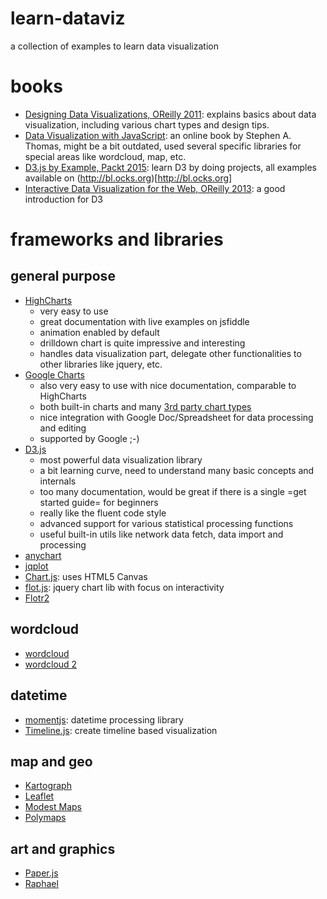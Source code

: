 # learn-dataviz
a collection of examples to learn data visualization

# books
   * [Designing Data Visualizations, OReilly 2011](http://www.amazon.com/Designing-Data-Visualizations-Informational-Relationships/dp/1449312284/ref=sr_1_1?ie=UTF8&qid=1463504896&sr=8-1&keywords=Designing+Data+Visualizations): explains basics about data visualization, including various chart types and design tips.
   * [Data Visualization with JavaScript](http://jsdatav.is/intro.html): an online book by Stephen A. Thomas, might be a bit outdated, used several specific libraries for special areas like wordcloud, map, etc.
   * [D3.js by Example, Packt 2015](http://www.amazon.com/D3-js-Example-Michael-Heydt/dp/1785280082/ref=sr_1_1?ie=UTF8&qid=1463505244&sr=8-1&keywords=D3.js+by+Example): learn D3 by doing projects, all examples available on (http://bl.ocks.org)[http://bl.ocks.org] 
   * [Interactive Data Visualization for the Web, OReilly 2013](http://www.amazon.com/Interactive-Data-Visualization-Scott-Murray/dp/1449339735/ref=sr_1_1?ie=UTF8&qid=1463505135&sr=8-1&keywords=Interactive+Data+Visualization+for+the+Web): a good introduction for D3

# frameworks and libraries
## general purpose
   * [HighCharts](http://www.highcharts.com/docs)
     * very easy to use
     * great documentation with live examples on jsfiddle
     * animation enabled by default
     * drilldown chart is quite impressive and interesting
     * handles data visualization part, delegate other functionalities to other libraries like jquery, etc.
   * [Google Charts](https://developers.google.com/chart/interactive/docs/)
     * also very easy to use with nice documentation, comparable to HighCharts
     * both built-in charts and many [3rd party chart types](https://developers.google.com/chart/interactive/docs/more_charts)
     * nice integration with Google Doc/Spreadsheet for data processing and editing
     * supported by Google ;-)
   * [D3.js](https://github.com/d3/d3/wiki)
     * most powerful data visualization library
     * a bit learning curve, need to understand many basic concepts and internals
     * too many documentation, would be great if there is a single =get started guide= for beginners
     * really like the fluent code style
     * advanced support for various statistical processing functions
     * useful built-in utils like network data fetch, data import and processing
   * [anychart](http://www.anychart.com)
   * [jqplot](http://www.jqplot.com)
   * [Chart.js](http://www.chartjs.org): uses HTML5 Canvas
   * [flot.js](https://github.com/flot/flot): jquery chart lib with focus on interactivity
   * [Flotr2](http://www.humblesoftware.com/flotr2/)

## wordcloud
   * [wordcloud](https://www.jasondavies.com/wordcloud/)
   * [wordcloud 2](http://timdream.org/wordcloud2.js/#love)

## datetime
   * [momentjs](http://momentjs.com): datetime processing library
   * [Timeline.js](http://timeline.knightlab.com): create timeline based visualization

## map and geo
   * [Kartograph](http://kartograph.org)
   * [Leaflet](http://leaflet.cloudmade.com)
   * [Modest Maps](http://modestmaps.com)
   * [Polymaps](http://polymaps.org)
   
## art and graphics
   * [Paper.js](http://paperjs.org)
   * [Raphael](https://dmitrybaranovskiy.github.io/raphael/)